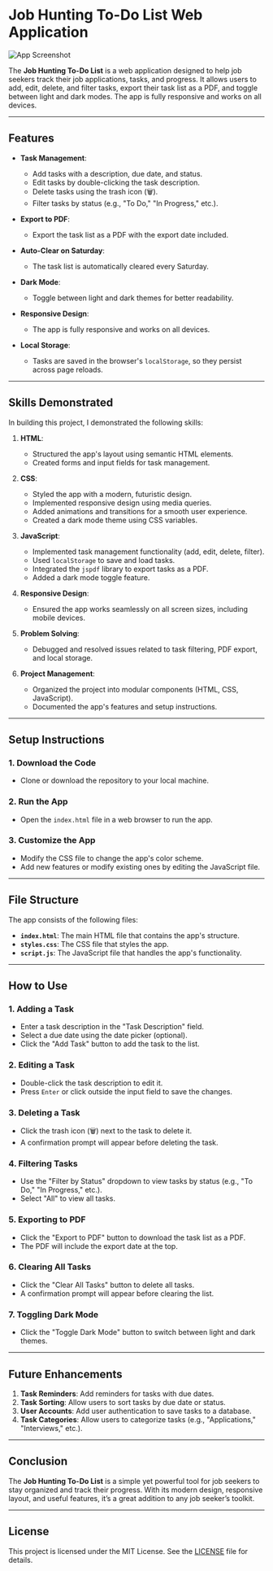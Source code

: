 # Job Hunting To-Do List Web Application

![App Screenshot](screenshot.png) <!-- Add a screenshot of your app here if available -->

The **Job Hunting To-Do List** is a web application designed to help job seekers track their job applications, tasks, and progress. It allows users to add, edit, delete, and filter tasks, export their task list as a PDF, and toggle between light and dark modes. The app is fully responsive and works on all devices.

---

## Features

- **Task Management**:
  - Add tasks with a description, due date, and status.
  - Edit tasks by double-clicking the task description.
  - Delete tasks using the trash icon (🗑️).
  - Filter tasks by status (e.g., "To Do," "In Progress," etc.).

- **Export to PDF**:
  - Export the task list as a PDF with the export date included.

- **Auto-Clear on Saturday**:
  - The task list is automatically cleared every Saturday.

- **Dark Mode**:
  - Toggle between light and dark themes for better readability.

- **Responsive Design**:
  - The app is fully responsive and works on all devices.

- **Local Storage**:
  - Tasks are saved in the browser's `localStorage`, so they persist across page reloads.

---

## Skills Demonstrated

In building this project, I demonstrated the following skills:

1. **HTML**:
   - Structured the app's layout using semantic HTML elements.
   - Created forms and input fields for task management.

2. **CSS**:
   - Styled the app with a modern, futuristic design.
   - Implemented responsive design using media queries.
   - Added animations and transitions for a smooth user experience.
   - Created a dark mode theme using CSS variables.

3. **JavaScript**:
   - Implemented task management functionality (add, edit, delete, filter).
   - Used `localStorage` to save and load tasks.
   - Integrated the `jspdf` library to export tasks as a PDF.
   - Added a dark mode toggle feature.

4. **Responsive Design**:
   - Ensured the app works seamlessly on all screen sizes, including mobile devices.

5. **Problem Solving**:
   - Debugged and resolved issues related to task filtering, PDF export, and local storage.

6. **Project Management**:
   - Organized the project into modular components (HTML, CSS, JavaScript).
   - Documented the app's features and setup instructions.

---

## Setup Instructions

### 1. **Download the Code**
   - Clone or download the repository to your local machine.

### 2. **Run the App**
   - Open the `index.html` file in a web browser to run the app.

### 3. **Customize the App**
   - Modify the CSS file to change the app's color scheme.
   - Add new features or modify existing ones by editing the JavaScript file.

---

## File Structure

The app consists of the following files:

- **`index.html`**: The main HTML file that contains the app's structure.
- **`styles.css`**: The CSS file that styles the app.
- **`script.js`**: The JavaScript file that handles the app's functionality.

---

## How to Use

### 1. **Adding a Task**
   - Enter a task description in the "Task Description" field.
   - Select a due date using the date picker (optional).
   - Click the "Add Task" button to add the task to the list.

### 2. **Editing a Task**
   - Double-click the task description to edit it.
   - Press `Enter` or click outside the input field to save the changes.

### 3. **Deleting a Task**
   - Click the trash icon (🗑️) next to the task to delete it.
   - A confirmation prompt will appear before deleting the task.

### 4. **Filtering Tasks**
   - Use the "Filter by Status" dropdown to view tasks by status (e.g., "To Do," "In Progress," etc.).
   - Select "All" to view all tasks.

### 5. **Exporting to PDF**
   - Click the "Export to PDF" button to download the task list as a PDF.
   - The PDF will include the export date at the top.

### 6. **Clearing All Tasks**
   - Click the "Clear All Tasks" button to delete all tasks.
   - A confirmation prompt will appear before clearing the list.

### 7. **Toggling Dark Mode**
   - Click the "Toggle Dark Mode" button to switch between light and dark themes.

---

## Future Enhancements

1. **Task Reminders**: Add reminders for tasks with due dates.
2. **Task Sorting**: Allow users to sort tasks by due date or status.
3. **User Accounts**: Add user authentication to save tasks to a database.
4. **Task Categories**: Allow users to categorize tasks (e.g., "Applications," "Interviews," etc.).

---

## Conclusion

The **Job Hunting To-Do List** is a simple yet powerful tool for job seekers to stay organized and track their progress. With its modern design, responsive layout, and useful features, it’s a great addition to any job seeker’s toolkit.

---

## License

This project is licensed under the MIT License. See the [LICENSE](LICENSE) file for details.
